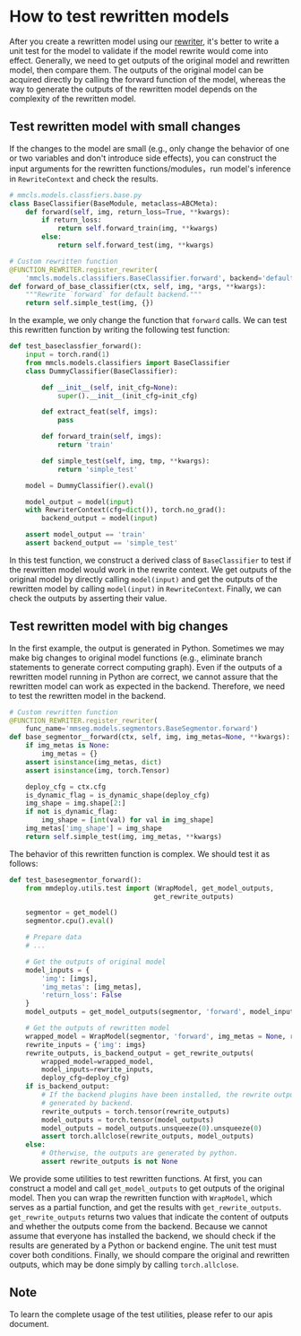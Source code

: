 # How to test rewritten models

After you create a rewritten model using our [rewriter](how_to_support_new_models.md), it's better to write a unit test for the model to validate if the model rewrite would come into effect. Generally, we need to get outputs of the original model and rewritten model, then compare them. The outputs of the original model can be acquired directly by calling the forward function of the model, whereas the way to generate the outputs of the rewritten model depends on the complexity of the rewritten model.

## Test rewritten model with small changes

If the changes to the model are small (e.g., only change the behavior of one or two variables and don't introduce side effects), you can construct the input arguments for the rewritten functions/modules，run model's inference in `RewriteContext` and check the results.

```python
# mmcls.models.classfiers.base.py
class BaseClassifier(BaseModule, metaclass=ABCMeta):
    def forward(self, img, return_loss=True, **kwargs):
        if return_loss:
            return self.forward_train(img, **kwargs)
        else:
            return self.forward_test(img, **kwargs)

# Custom rewritten function
@FUNCTION_REWRITER.register_rewriter(
    'mmcls.models.classifiers.BaseClassifier.forward', backend='default')
def forward_of_base_classifier(ctx, self, img, *args, **kwargs):
    """Rewrite `forward` for default backend."""
    return self.simple_test(img, {})
```

In the example, we only change the function that `forward` calls. We can test this rewritten function by writing the following test function:

```python
def test_baseclassfier_forward():
    input = torch.rand(1)
    from mmcls.models.classifiers import BaseClassifier
    class DummyClassifier(BaseClassifier):

        def __init__(self, init_cfg=None):
            super().__init__(init_cfg=init_cfg)

        def extract_feat(self, imgs):
            pass

        def forward_train(self, imgs):
            return 'train'

        def simple_test(self, img, tmp, **kwargs):
            return 'simple_test'

    model = DummyClassifier().eval()

    model_output = model(input)
    with RewriterContext(cfg=dict()), torch.no_grad():
        backend_output = model(input)

    assert model_output == 'train'
    assert backend_output == 'simple_test'
```

 In this test function, we construct a derived class of `BaseClassifier` to test if the rewritten model would work in the rewrite context. We get outputs of the original model by directly calling `model(input)` and get the outputs of the rewritten model by calling `model(input)` in `RewriteContext`. Finally, we can check the outputs by asserting their value.

## Test rewritten model with big changes

In the first example, the output is generated in Python. Sometimes we may make big changes to original model functions (e.g., eliminate branch statements to generate correct computing graph). Even if the outputs of a rewritten model running in Python are correct, we cannot assure that the rewritten model can work as expected in the backend. Therefore, we need to test the rewritten model in the backend.

```python
# Custom rewritten function
@FUNCTION_REWRITER.register_rewriter(
    func_name='mmseg.models.segmentors.BaseSegmentor.forward')
def base_segmentor__forward(ctx, self, img, img_metas=None, **kwargs):
    if img_metas is None:
        img_metas = {}
    assert isinstance(img_metas, dict)
    assert isinstance(img, torch.Tensor)

    deploy_cfg = ctx.cfg
    is_dynamic_flag = is_dynamic_shape(deploy_cfg)
    img_shape = img.shape[2:]
    if not is_dynamic_flag:
        img_shape = [int(val) for val in img_shape]
    img_metas['img_shape'] = img_shape
    return self.simple_test(img, img_metas, **kwargs)

```

The behavior of this rewritten function is complex. We should test it as follows:

```python
def test_basesegmentor_forward():
    from mmdeploy.utils.test import (WrapModel, get_model_outputs,
                                    get_rewrite_outputs)

    segmentor = get_model()
    segmentor.cpu().eval()

    # Prepare data
    # ...

    # Get the outputs of original model
    model_inputs = {
        'img': [imgs],
        'img_metas': [img_metas],
        'return_loss': False
    }
    model_outputs = get_model_outputs(segmentor, 'forward', model_inputs)

    # Get the outputs of rewritten model
    wrapped_model = WrapModel(segmentor, 'forward', img_metas = None, return_loss = False)
    rewrite_inputs = {'img': imgs}
    rewrite_outputs, is_backend_output = get_rewrite_outputs(
        wrapped_model=wrapped_model,
        model_inputs=rewrite_inputs,
        deploy_cfg=deploy_cfg)
    if is_backend_output:
        # If the backend plugins have been installed, the rewrite outputs are
        # generated by backend.
        rewrite_outputs = torch.tensor(rewrite_outputs)
        model_outputs = torch.tensor(model_outputs)
        model_outputs = model_outputs.unsqueeze(0).unsqueeze(0)
        assert torch.allclose(rewrite_outputs, model_outputs)
    else:
        # Otherwise, the outputs are generated by python.
        assert rewrite_outputs is not None
```

We provide some utilities to test rewritten functions. At first, you can construct a model and call `get_model_outputs` to get outputs of the original model. Then you can wrap the rewritten function with `WrapModel`, which serves as a partial function, and get the results with `get_rewrite_outputs`. `get_rewrite_outputs` returns two values that indicate the content of outputs and whether the outputs come from the backend. Because we cannot assume that everyone has installed the backend, we should check if the results are generated by a Python or backend engine. The unit test must cover both conditions. Finally, we should compare the original and rewritten outputs, which may be done simply by calling `torch.allclose`.

## Note

To learn the complete usage of the test utilities, please refer to our apis document.
